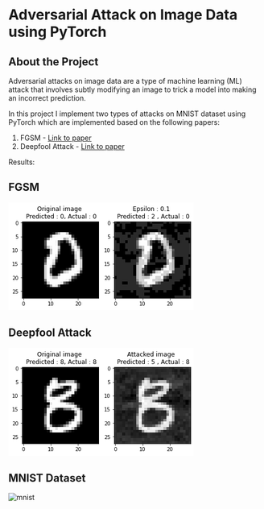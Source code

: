 # Adversarial Attack on Image Data using PyTorch

## About the Project

Adversarial attacks on image data are a type of machine learning (ML) attack that involves subtly modifying an image to trick a model into making an incorrect prediction.

In this project I implement two types of attacks on MNIST dataset using PyTorch which are implemented based on the following papers:

1. FGSM - [Link to paper](https://arxiv.org/abs/1412.6572)
2. Deepfool Attack - [Link to paper](https://arxiv.org/abs/1511.04599)

Results:

## FGSM
![fgsm](images/fgsm_example.png)

## Deepfool Attack
![deepfool](images/deepfool_example.png)

## MNIST Dataset
![mnist](images/mnist_example.png)
